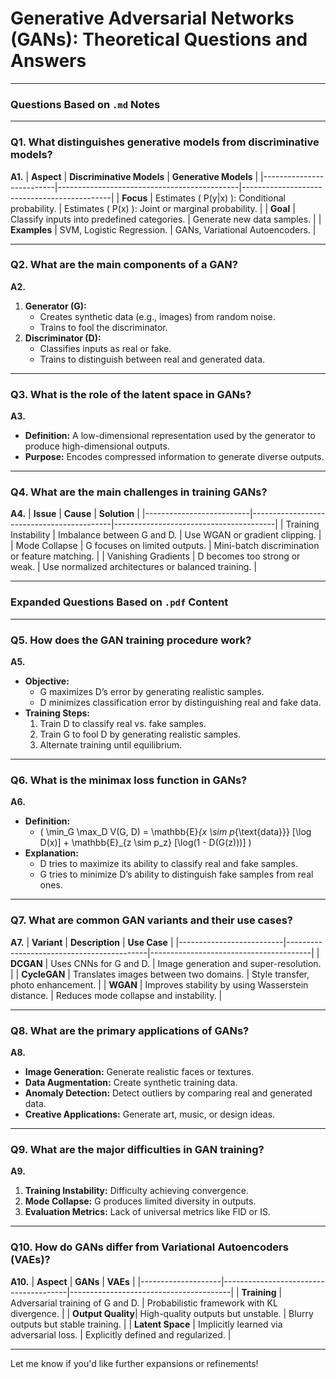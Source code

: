 # Generative Adversarial Networks (GANs): Theoretical Questions and Answers

---

### Questions Based on `.md` Notes

---

### Q1. What distinguishes generative models from discriminative models?

**A1.**
| **Aspect**               | **Discriminative Models**                    | **Generative Models**                         |
|--------------------------|---------------------------------------------|---------------------------------------------|
| **Focus**                | Estimates \( P(y|x) \): Conditional probability. | Estimates \( P(x) \): Joint or marginal probability. |
| **Goal**                 | Classify inputs into predefined categories.  | Generate new data samples.                   |
| **Examples**             | SVM, Logistic Regression.                   | GANs, Variational Autoencoders.              |

---

### Q2. What are the main components of a GAN?

**A2.**
1. **Generator (G):**
    - Creates synthetic data (e.g., images) from random noise.
    - Trains to fool the discriminator.
2. **Discriminator (D):**
    - Classifies inputs as real or fake.
    - Trains to distinguish between real and generated data.

---

### Q3. What is the role of the latent space in GANs?

**A3.**
- **Definition:** A low-dimensional representation used by the generator to produce high-dimensional outputs.
- **Purpose:** Encodes compressed information to generate diverse outputs.

---

### Q4. What are the main challenges in training GANs?

**A4.**
| **Issue**                | **Cause**                                  | **Solution**                           |
|--------------------------|-------------------------------------------|----------------------------------------|
| Training Instability     | Imbalance between G and D.                | Use WGAN or gradient clipping.         |
| Mode Collapse            | G focuses on limited outputs.             | Mini-batch discrimination or feature matching. |
| Vanishing Gradients      | D becomes too strong or weak.             | Use normalized architectures or balanced training. |

---

### Expanded Questions Based on `.pdf` Content

---

### Q5. How does the GAN training procedure work?

**A5.**
- **Objective:**
    - G maximizes D’s error by generating realistic samples.
    - D minimizes classification error by distinguishing real and fake data.
- **Training Steps:**
    1. Train D to classify real vs. fake samples.
    2. Train G to fool D by generating realistic samples.
    3. Alternate training until equilibrium.

---

### Q6. What is the minimax loss function in GANs?

**A6.**
- **Definition:**
    - \( \min_G \max_D V(G, D) = \mathbb{E}_{x \sim p_{\text{data}}} [\log D(x)] + \mathbb{E}_{z \sim p_z} [\log(1 - D(G(z)))] \)
- **Explanation:**
    - D tries to maximize its ability to classify real and fake samples.
    - G tries to minimize D’s ability to distinguish fake samples from real ones.

---

### Q7. What are common GAN variants and their use cases?

**A7.**
| **Variant**              | **Description**                            | **Use Case**                             |
|--------------------------|-------------------------------------------|----------------------------------------|
| **DCGAN**               | Uses CNNs for G and D.                    | Image generation and super-resolution. |
| **CycleGAN**            | Translates images between two domains.    | Style transfer, photo enhancement.     |
| **WGAN**                | Improves stability by using Wasserstein distance. | Reduces mode collapse and instability. |

---

### Q8. What are the primary applications of GANs?

**A8.**
- **Image Generation:** Generate realistic faces or textures.
- **Data Augmentation:** Create synthetic training data.
- **Anomaly Detection:** Detect outliers by comparing real and generated data.
- **Creative Applications:** Generate art, music, or design ideas.

---

### Q9. What are the major difficulties in GAN training?

**A9.**
1. **Training Instability:** Difficulty achieving convergence.
2. **Mode Collapse:** G produces limited diversity in outputs.
3. **Evaluation Metrics:** Lack of universal metrics like FID or IS.

---

### Q10. How do GANs differ from Variational Autoencoders (VAEs)?

**A10.**
| **Aspect**        | **GANs**                               | **VAEs**                                |
|--------------------|---------------------------------------|----------------------------------------|
| **Training**      | Adversarial training of G and D.      | Probabilistic framework with KL divergence. |
| **Output Quality**| High-quality outputs but unstable.    | Blurry outputs but stable training.    |
| **Latent Space**  | Implicitly learned via adversarial loss. | Explicitly defined and regularized.     |

---

Let me know if you'd like further expansions or refinements!
